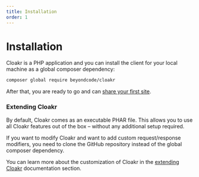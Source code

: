 ```yaml
---
title: Installation
order: 1
---
```


# Installation
 
Cloakr is a PHP application and you can install the client for your local machine as a global composer dependency:

```bash
composer global require beyondcode/cloakr
```

After that, you are ready to go and can [share your first site](/docs/cloakr/getting-started/sharing-your-first-site).

### Extending Cloakr

By default, Cloakr comes as an executable PHAR file. This allows you to use all Cloakr features out of the box – without any additional setup required.

If you want to modify Cloakr and want to add custom request/response modifiers, you need to clone the GitHub repository instead of the global composer dependency.

You can learn more about the customization of Cloakr in the [extending Cloakr](/docs/cloakr/extending-the-server/subdomain-generator) documentation section.
